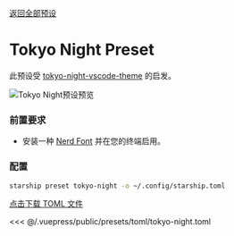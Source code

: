 [返回全部预设](./README.md#pastel-powerline)

# Tokyo Night Preset

此预设受 [tokyo-night-vscode-theme](https://github.com/enkia/tokyo-night-vscode-theme) 的启发。

![Tokyo Night预设预览](/presets/img/tokyo-night.png)

### 前置要求

- 安装一种 [Nerd Font](https://www.nerdfonts.com/) 并在您的终端启用。

### 配置

```sh
starship preset tokyo-night -o ~/.config/starship.toml
```

[点击下载 TOML 文件](/presets/toml/tokyo-night.toml)

<<< @/.vuepress/public/presets/toml/tokyo-night.toml
